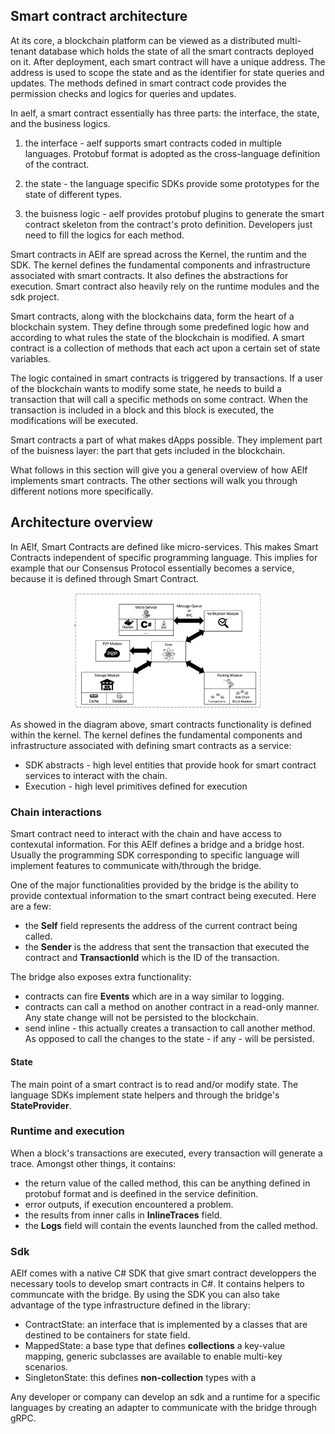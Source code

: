 ## Smart contract architecture

At its core, a blockchain platform can be viewed as a distributed multi-tenant database which holds the state of all the smart contracts deployed on it. After deployment, each smart contract will have a unique address. The address is used to scope the state and as the identifier for state queries and updates. The methods defined in smart contract code provides the permission checks and logics for queries and updates.

In aelf, a smart contract essentially has three parts: the interface, the state, and the business logics.

1. the interface - aelf supports smart contracts coded in multiple languages. Protobuf format is adopted as the cross-language definition of the contract.

2. the state - the language specific SDKs provide some prototypes for the state of different types.

3. the buisness logic - aelf provides protobuf plugins to generate the smart contract skeleton from the contract's proto definition. Developers just need to fill the logics for each method.

Smart contracts in AElf are spread across the Kernel, the runtim and the SDK. The kernel defines the fundamental components and infrastructure associated with smart contracts. It also defines the abstractions for execution. Smart contract also heavily rely on the runtime modules and the sdk project.

Smart contracts, along with the blockchains data, form the heart of a blockchain system. They define through some predefined logic how and according to what rules the state of the blockchain is modified. 
A smart contract is a collection of methods that each act upon a certain set of state variables.

The logic contained in smart contracts is triggered by transactions. If a user of the blockchain wants to modify some state, he needs to build a transaction that will call a specific methods on some contract. When the transaction is included in a block and this block is executed, the modifications will be executed.

Smart contracts a part of what makes dApps possible. They implement part of the buisness layer: the part that gets included in the blockchain.

What follows in this section will give you a general overview of how AElf implements smart contracts. The other sections will walk you through different notions more specifically.

## Architecture overview

In AElf, Smart Contracts are defined like micro-services. This makes Smart Contracts independent of specific programming language. This implies for example that our Consensus Protocol essentially becomes a service, because it is defined through Smart Contract.

<p align="center">
  <img src="sc-as-service.png" width="300">
</p>

As showed in the diagram above, smart contracts functionality is defined within the kernel. The kernel defines the fundamental components and infrastructure associated with defining smart contracts as a service:
* SDK abstracts - high level entities that provide hook for smart contract services to interact with the chain.
* Execution - high level primitives defined for execution

### Chain interactions

Smart contract need to interact with the chain and have access to contexutal information. For this AElf defines a bridge and a bridge host. Usually the programming SDK corresponding to specific language will implement features to communicate with/through the bridge.

One of the major functionalities provided by the bridge is the ability to provide contextual information to the smart contract being executed. Here are a few:
* the **Self** field represents the address of the current contract being called.
* the **Sender** is the address that sent the transaction that executed the contract and **TransactionId** which is the ID of the transaction.

The bridge also exposes extra functionality:
* contracts can fire **Events** which are in a way similar to logging.
* contracts can call a method on another contract in a read-only manner. Any state change will not be persisted to the blockchain.
* send inline - this actually creates a transaction to call another method. As opposed to call the changes to the state - if any - will be persisted. 

#### State 

The main point of a smart contract is to read and/or modify state. The language SDKs implement state helpers and through the bridge's **StateProvider**. 

### Runtime and execution

When a block's transactions are executed, every transaction will generate a trace. Amongst other things, it contains:
* the return value of the called method, this can be anything defined in protobuf format and is deefined in the service definition.
* error outputs, if execution encountered a problem.
* the results from inner calls in **InlineTraces** field.
* the **Logs** field will contain the events launched from the called method.

### Sdk

AElf comes with a native C# SDK that give smart contract developpers the necessary tools to develop smart contracts in C#. It contains helpers to communcate with the bridge. By using the SDK you can also take advantage of the type infrastructure defined in the library:
* ContractState: an interface that is implemented by a classes that are destined to be containers for state field.
* MappedState: a base type that defines **collections** a key-value mapping, generic subclasses are available to enable multi-key scenarios.
* SingletonState: this defines **non-collection** types with a 

Any developer or company can develop an sdk and a runtime for a specific languages by creating an adapter to communicate with the bridge through gRPC.

